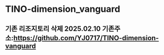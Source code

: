 # TINO-dimension_vanguard

## 기존 리조지토리 삭제 2025.02.10 기존주소:https://github.com/YJ0717/TINO-dimension-vanguard <br/>